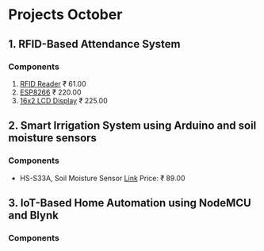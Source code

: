 # Projects October

## 1. **RFID-Based Attendance System**
### Components
1. [RFID Reader](https://robu.in/product/mifare-rfid-readerwriter-13-56mhz-rc522-spi-s50-fudan-card-and-keychain/) ₹ 61.00
2. [ESP8266](https://amzn.in/d/2mSiWTW) ₹ 220.00
3. [16x2 LCD Display](https://amzn.in/d/j8lKLKH) ₹ 225.00


## 2. Smart Irrigation System using Arduino and soil moisture sensors
### Components
- HS-S33A, Soil Moisture Sensor [Link](https://robu.in/product/hs-s33a-soil-moisture-sensor/) Price: ₹ 89.00

## 3. IoT-Based Home Automation using NodeMCU and Blynk
### Components 